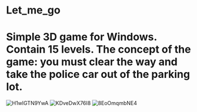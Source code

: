 # Let_me_go
# Simple 3D game for Windows. Contain 15 levels. The concept of the game: you must clear the way and take the police car out of the parking lot.
![H1wIGTN9YwA](https://user-images.githubusercontent.com/82659241/120006047-2ab53e80-bfe1-11eb-8263-e5e9a0e67602.jpg)
![KDveDwX76I8](https://user-images.githubusercontent.com/82659241/120006155-47517680-bfe1-11eb-9a1e-5658bfc5ed50.jpg)
![8EoOmqmbNE4](https://user-images.githubusercontent.com/82659241/120006167-49b3d080-bfe1-11eb-971b-fa7de5b5c3b2.jpg)
